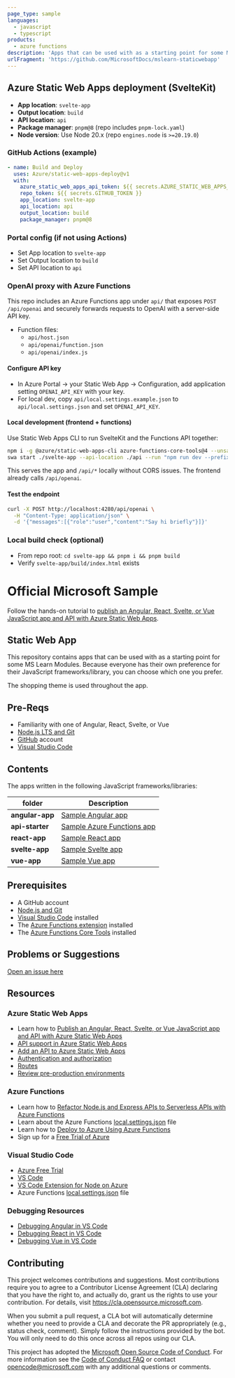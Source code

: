 ```yaml
---
page_type: sample
languages:
  - javascript
  - typescript
products:
  - azure functions
description: 'Apps that can be used with as a starting point for some MS Learn Modules.'
urlFragment: 'https://github.com/MicrosoftDocs/mslearn-staticwebapp'
---
```


## Azure Static Web Apps deployment (SvelteKit)

- **App location**: `svelte-app`
- **Output location**: `build`
- **API location**: `api`
- **Package manager**: `pnpm@8` (repo includes `pnpm-lock.yaml`)
- **Node version**: Use Node 20.x (repo `engines.node` is `>=20.19.0`)

### GitHub Actions (example)
```yaml
- name: Build and Deploy
  uses: Azure/static-web-apps-deploy@v1
  with:
    azure_static_web_apps_api_token: ${{ secrets.AZURE_STATIC_WEB_APPS_API_TOKEN }}
    repo_token: ${{ secrets.GITHUB_TOKEN }}
    app_location: svelte-app
    api_location: api
    output_location: build
    package_manager: pnpm@8
```

### Portal config (if not using Actions)
- Set App location to `svelte-app`
- Set Output location to `build`
- Set API location to `api`

### OpenAI proxy with Azure Functions

This repo includes an Azure Functions app under `api/` that exposes `POST /api/openai` and securely forwards requests to OpenAI with a server-side API key.

- Function files:
  - `api/host.json`
  - `api/openai/function.json`
  - `api/openai/index.js`

#### Configure API key

- In Azure Portal → your Static Web App → Configuration, add application setting `OPENAI_API_KEY` with your key.
- For local dev, copy `api/local.settings.example.json` to `api/local.settings.json` and set `OPENAI_API_KEY`.

#### Local development (frontend + functions)

Use Static Web Apps CLI to run SvelteKit and the Functions API together:

```bash
npm i -g @azure/static-web-apps-cli azure-functions-core-tools@4 --unsafe-perm true
swa start ./svelte-app --api-location ./api --run "npm run dev --prefix svelte-app"
```

This serves the app and `/api/*` locally without CORS issues. The frontend already calls `/api/openai`.

#### Test the endpoint

```bash
curl -X POST http://localhost:4280/api/openai \
  -H "Content-Type: application/json" \
  -d '{"messages":[{"role":"user","content":"Say hi briefly"}]}'
```

### Local build check (optional)
- From repo root: `cd svelte-app && pnpm i && pnpm build`
- Verify `svelte-app/build/index.html` exists

# Official Microsoft Sample

Follow the hands-on tutorial to [publish an Angular, React, Svelte, or Vue JavaScript app and API with Azure Static Web Apps](https://docs.microsoft.com/learn/modules/publish-app-service-static-web-app-api/?WT.mc_id=mslearn_staticwebapp-github-jopapa).

## Static Web App

This repository contains apps that can be used with as a starting point for some MS Learn Modules. Because everyone has their own preference for their JavaScript frameworks/library, you can choose which one you prefer.

The shopping theme is used throughout the app.

## Pre-Reqs

- Familiarity with one of Angular, React, Svelte, or Vue
- [Node.js LTS and Git](https://nodejs.org/)
- [GitHub](https://github.com) account
- [Visual Studio Code](https://code.visualstudio.com)

## Contents

The apps written in the following JavaScript frameworks/libraries:

| folder          | Description                                                                                                   |
| --------------- | ------------------------------------------------------------------------------------------------------------- |
| **angular-app** | [Sample Angular app](https://github.com/MicrosoftDocs/mslearn-staticwebapp/tree/main/angular-app)             |
| **api-starter** | [Sample Azure Functions app](https://github.com/MicrosoftDocs/mslearn-staticwebapp-api/tree/main/api-starter) |
| **react-app**   | [Sample React app](https://github.com/MicrosoftDocs/mslearn-staticwebapp/tree/main/react-app)                 |
| **svelte-app**  | [Sample Svelte app](https://github.com/MicrosoftDocs/mslearn-staticwebapp/tree/main/svelte-app)               |
| **vue-app**     | [Sample Vue app](https://github.com/MicrosoftDocs/mslearn-staticwebapp/tree/main/vue-app)                     |

## Prerequisites

- A GitHub account
- [Node.js and Git](https://nodejs.org/)
- [Visual Studio Code](https://code.visualstudio.com/?WT.mc_id=mslearn_staticwebapp-github-jopapa) installed
- The [Azure Functions extension](https://marketplace.visualstudio.com/items?itemName=ms-azuretools.vscode-azurefunctions?WT.mc_id=mslearn_staticwebapp-github-jopapa) installed
- The [Azure Functions Core Tools](https://docs.microsoft.com/azure/azure-functions/functions-run-local?WT.mc_id=mslearn_staticwebapp-github-jopapa) installed

## Problems or Suggestions

[Open an issue here](https://github.com/MicrosoftDocs/mslearn-staticwebapp/issues)

## Resources

### Azure Static Web Apps

- Learn how to [Publish an Angular, React, Svelte, or Vue JavaScript app and API with Azure Static Web Apps](https://docs.microsoft.com/learn/modules/publish-app-service-static-web-app-api?wt.mc_id=mslearn_staticwebapp-github-jopapa)
- [API support in Azure Static Web Apps](https://docs.microsoft.com/azure/static-web-apps/apis?wt.mc_id=mslearn_staticwebapp-github-jopapa)
- [Add an API to Azure Static Web Apps](https://docs.microsoft.com/azure/static-web-apps/add-api?wt.mc_id=mslearn_staticwebapp-github-jopapa)
- [Authentication and authorization](https://docs.microsoft.com/azure/static-web-apps/authentication-authorization?wt.mc_id=mslearn_staticwebapp-github-jopapa)
- [Routes](https://docs.microsoft.com/azure/static-web-apps/routes?wt.mc_id=mslearn_staticwebapp-github-jopapa)
- [Review pre-production environments](https://docs.microsoft.com/azure/static-web-apps/review-publish-pull-requests?wt.mc_id=mslearn_staticwebapp-github-jopapa)

### Azure Functions

- Learn how to [Refactor Node.js and Express APIs to Serverless APIs with Azure Functions](https://docs.microsoft.com/learn/modules/shift-nodejs-express-apis-serverless/?wt.mc_id=mslearn_staticwebapp-github-jopapa)
- Learn about the Azure Functions [local.settings.json](https://docs.microsoft.com/azure/azure-functions/functions-run-local#local-settings-file?wt.mc_id=mslearn_staticwebapp-github-jopapa) file
- Learn how to [Deploy to Azure Using Azure Functions](https://code.visualstudio.com/tutorials/functions-extension/getting-started?wt.mc_id=mslearn_staticwebapp-github-jopapa)
- Sign up for a [Free Trial of Azure](https://azure.microsoft.com/free/?wt.mc_id=mslearn_staticwebapp-github-jopapa)

### Visual Studio Code

- [Azure Free Trial](https://azure.microsoft.com/free/?wt.mc_id=mslearn_staticwebapp-github-jopapa)
- [VS Code](https://code.visualstudio.com?wt.mc_id=mslearn_staticwebapp-github-jopapa)
- [VS Code Extension for Node on Azure](https://marketplace.visualstudio.com/items?itemName=ms-vscode.vscode-node-azure-pack&WT.mc_id=mslearn_staticwebapp-github-jopapa)
- Azure Functions [local.settings.json](https://docs.microsoft.com/azure/azure-functions/functions-run-local#local-settings-file?WT.mc_id=mslearn_staticwebapp-github-jopapa) file

### Debugging Resources

- [Debugging Angular in VS Code](https://code.visualstudio.com/docs/nodejs/angular-tutorial?wt.mc_id=mslearn_staticwebapp-github-jopapa)
- [Debugging React in VS Code](https://code.visualstudio.com/docs/nodejs/reactjs-tutorial?wt.mc_id=mslearn_staticwebapp-github-jopapa)
- [Debugging Vue in VS Code](https://code.visualstudio.com/docs/nodejs/vuejs-tutorial?wt.mc_id=mslearn_staticwebapp-github-jopapa)

## Contributing

This project welcomes contributions and suggestions. Most contributions require you to agree to a
Contributor License Agreement (CLA) declaring that you have the right to, and actually do, grant us
the rights to use your contribution. For details, visit https://cla.opensource.microsoft.com.

When you submit a pull request, a CLA bot will automatically determine whether you need to provide
a CLA and decorate the PR appropriately (e.g., status check, comment). Simply follow the instructions
provided by the bot. You will only need to do this once across all repos using our CLA.

This project has adopted the [Microsoft Open Source Code of Conduct](https://opensource.microsoft.com/codeofconduct/).
For more information see the [Code of Conduct FAQ](https://opensource.microsoft.com/codeofconduct/faq/) or
contact [opencode@microsoft.com](mailto:opencode@microsoft.com) with any additional questions or comments.
